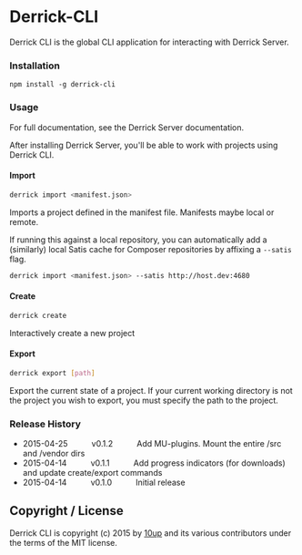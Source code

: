 Derrick-CLI
===========

Derrick CLI is the global CLI application for interacting with Derrick Server.

### Installation

```shell
npm install -g derrick-cli
```

### Usage

For full documentation, see the Derrick Server documentation.

After installing Derrick Server, you'll be able to work with projects using Derrick CLI.

#### Import

```bash
derrick import <manifest.json>
```

Imports a project defined in the manifest file. Manifests maybe local or remote.

If running this against a local repository, you can automatically add a (similarly) local Satis cache for Composer repositories by affixing a `--satis` flag.

```bash
derrick import <manifest.json> --satis http://host.dev:4680
```

#### Create

```bash
derrick create
```

Interactively create a new project

#### Export

```bash
derrick export [path]
```

Export the current state of a project. If your current working directory is not the project you wish to export, you must specify the path to the project.

### Release History

 * 2015-04-25   v0.1.2   Add MU-plugins. Mount the entire /src and /vendor dirs
 * 2015-04-14   v0.1.1   Add progress indicators (for downloads) and update create/export commands
 * 2015-04-14   v0.1.0   Initial release

## Copyright / License

Derrick CLI is copyright (c) 2015 by [10up](http://10up.com) and its various contributors under the terms of the MIT license.